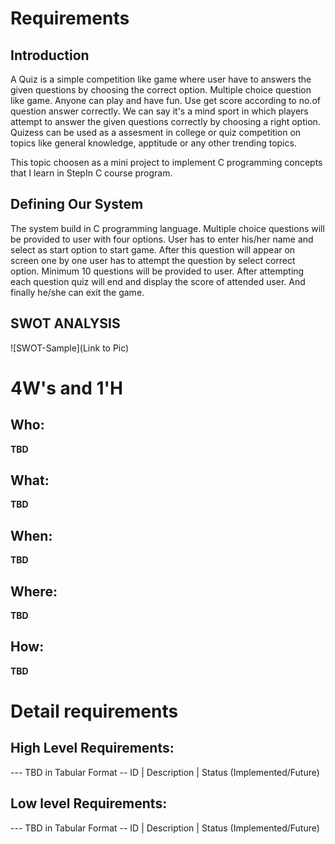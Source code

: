 # Requirements
## Introduction
A Quiz is a simple competition like game where user have to answers the given questions by choosing the correct option. Multiple choice question like game. Anyone can play and have fun. Use get score according to no.of question answer correctly. We can say it's a mind sport in which players attempt to answer the given questions correctly by choosing a right option. Quizess can be used as a assesment in college or quiz competition on topics like general knowledge, apptitude or any other trending topics.

This topic choosen as a mini project to implement C programming concepts that I learn in StepIn C course program.


## Defining Our System
The system build in C programming language.
Multiple choice questions will be provided to user with four options. User has to enter his/her name and select as start option to start game. After this question will appear on screen one by one user has to attempt the question by select correct option. Minimum 10 questions will be provided to user. After attempting each question quiz will end and display the score of attended user. And finally he/she can exit the game.

## SWOT ANALYSIS
![SWOT-Sample](Link to Pic)

# 4W&#39;s and 1&#39;H

## Who:

**TBD**

## What:

**TBD**

## When:

**TBD**

## Where:

**TBD**

## How:

**TBD**

# Detail requirements
## High Level Requirements:
--- TBD in Tabular Format 
-- ID | Description | Status (Implemented/Future)


##  Low level Requirements:
--- TBD in Tabular Format 
-- ID | Description | Status (Implemented/Future)
